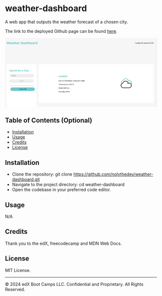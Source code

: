 # weather-dashboard
A web app that outputs the weather forecast of a chosen city.

The link to the deployed Github page can be found [here](https://github.com/nolythedev/weather-dashboard/).

![Weather-dashboard Image](./assets/images/screenshot.png)

## Table of Contents (Optional)

* [Installation](#installation)
* [Usage](#usage)
* [Credits](#credits)
* [License](#license)

## Installation

* Clone the repository: git clone https://github.com/nolythedev/weather-dashboard.git
* Navigate to the project directory: cd weather-dashboard
* Open the codebase in your preferred code editor.

## Usage 

N/A

## Credits

Thank you to the edX, freecodecamp and MDN Web Docs.

## License

MIT License. 

---

© 2024 edX Boot Camps LLC. Confidential and Proprietary. All Rights Reserved.
